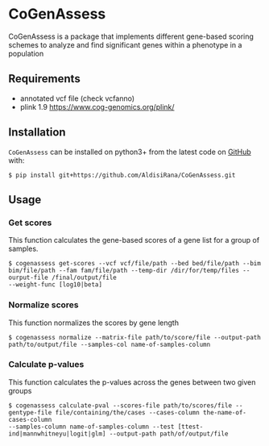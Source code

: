 # CoGenAssess

CoGenAssess is a package that implements different gene-based scoring schemes to analyze and find significant genes 
within a phenotype in a population

## Requirements
* annotated vcf file (check vcfanno)
* plink 1.9 https://www.cog-genomics.org/plink/


## Installation
``CoGenAssess`` can be installed on python3+ from the latest code on [GitHub](https://github.com/AldisiRana/CoGenAssess) with:

    $ pip install git+https://github.com/AldisiRana/CoGenAssess.git

## Usage

### Get scores
This function calculates the gene-based scores of a gene list for a group of samples.

    $ cogenassess get-scores --vcf vcf/file/path --bed bed/file/path --bim bim/file/path --fam fam/file/path --temp-dir /dir/for/temp/files --ourput-file /final/output/file 
    --weight-func [log10|beta] 


### Normalize scores
This function normalizes the scores by gene length

    $ cogenassess normalize --matrix-file path/to/score/file --output-path path/to/output/file --samples-col name-of-samples-column


### Calculate p-values
This function calculates the p-values across the genes between two given groups

    $ cogenassess calculate-pval --scores-file path/to/scores/file --gentype-file file/containing/the/cases --cases-column the-name-of-cases-column
    --samples-column name-of-samples-column --test [ttest-ind|mannwhitneyu|logit|glm] --output-path path/of/output/file


